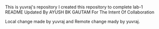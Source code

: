  This is yuvraj's repository
  I created this repository to complete lab-1
README Updated By AYUSH BK GAUTAM For The Intent Of Collaboration


Local change made by yuvraj and Remote change mady by yuvraj.

